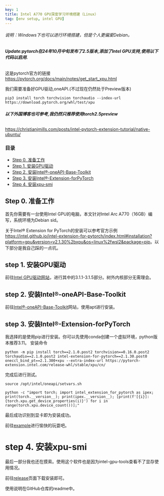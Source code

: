 ```yaml
---
key: 1
title: Intel A770 GPU深度学习环境搭建（Linux）
tag: [env setup, intel GPU]
---
```


###### 说明：Windows下也可以进行环境搭建，但是个人更偏爱Debian。

<!-- more -->

###### **Update:pytorch在24年10月中旬发布了2.5版本,添加了Intel GPU支持,使用以下代码以启用.**

这是pytorch官方的链接<https://pytorch.org/docs/main/notes/get_start_xpu.html>

我们需要准备好GPU驱动,oneAPI.(不过现在仍然处于Preview版本)
```
pip3 install torch torchvision torchaudio --index-url https://download.pytorch.org/whl/test/xpu
```

###### **以下外国博客也可参考,我仍然只推荐使用torch2.5preview**
<https://christianjmills.com/posts/intel-pytorch-extension-tutorial/native-ubuntu/>


### 目录

- [Step 0. 准备工作](#step-0-准备工作)
- [Step 1. 安装GPU驱动](#step-1-安装GPU驱动)
- [Step 2. 安装Intel®-oneAPI-Base-Toolkit](#step-2-安装Intel®-oneAPI-Base-Toolkit)
- [Step 3. 安装Intel®-Extension-forPyTorch](#step-3-安装Intel®-Extension-for-PyTorch)
- [Step 4. 安装xpu-smi](#step-4-安装xpu-smi)

## Step 0. 准备工作

首先你需要有一台使用Intel GPU的电脑，本文针对Intel Arc A770（16GB）编写，系统环境为Debian sid。

关于Intel® Extension for PyTorch的安装可以参考官方示例<https://intel.github.io/intel-extension-for-pytorch/index.html#installation?platform=gpu&version=v2.1.30%2bxpu&os=linux%2fwsl2&package=pip>。以下部分是我自己踩的一点坑。

## step 1. 安装GPU驱动

前往[Intel GPU驱动网站](https://dgpu-docs.intel.com/driver/client/overview.html)，进行其中的3.1.1-3.1.5部分。树外内核部分无需理会。

## step 2. 安装Intel®-oneAPI-Base-Toolkit

前往[Intel®-oneAPI-Base-Toolkit](https://www.intel.com/content/www/us/en/developer/tools/oneapi/base-toolkit-download.html?operatingsystem=linux&linux-install-type=apt)网站，使用apt进行安装。

## step 3. 安装Intel®-Extension-forPyTorch

我选择的是使用pip进行安装。你可以先使用conda创建一个虚拟环境，python版本推荐3.11。
安装命令
~~~
python -m pip install torch==2.1.0.post2 torchvision==0.16.0.post2 torchaudio==2.1.0.post2 intel-extension-for-pytorch==2.1.30.post0 oneccl_bind_pt==2.1.300+xpu --extra-index-url https://pytorch-extension.intel.com/release-whl/stable/xpu/cn/
~~~

完成后进行测试。

~~~
source /opt/intel/oneapi/setvars.sh
~~~

~~~
python -c "import torch; import intel_extension_for_pytorch as ipex; print(torch.__version__); print(ipex.__version__); [print(f'[{i}]: {torch.xpu.get_device_properties(i)}') for i in range(torch.xpu.device_count())];"
~~~
最后成功识别到显卡即为安装成功。

前往[example](https://intel.github.io/intel-extension-for-pytorch/xpu/2.1.30+xpu/tutorials/examples.html)进行愉快的玩耍吧。

# step 4. 安装xpu-smi

最后一部分我也还在摸索。使用这个软件也是因为intel-gpu-tools查看不了显存使用情况。

前往[release](https://github.com/intel/xpumanager/releases/tag/V1.2.37)页面下载安装即可。

使用说明在GitHub仓库的readme中。